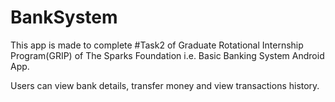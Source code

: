 # BankSystem
This app is made to complete #Task2 of Graduate Rotational Internship Program(GRIP) of The Sparks Foundation i.e. Basic Banking System Android App.  

Users can view bank details, transfer money and view transactions history.
